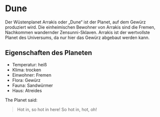 # Dune

Der Wüstenplanet Arrakis oder „Dune“ ist der Planet, auf dem Gewürz produziert wird. Die einheimischen Bewohner von Arrakis sind die Fremen, Nachkommen wandernder Zensunni-Sklaven. Arrakis ist der wertvollste Planet des Universums, da nur hier das Gewürz abgebaut werden kann.


## Eigenschaften des Planeten

* Temperatur: heiß
* Klima: trocken
* Einwohner: Fremen
* Flora: Gewürz
* Fauna: Sandwürmer
* Haus: Atreides

The Planet said:
> Hot in, so hot in here! So hot in, hot, oh!